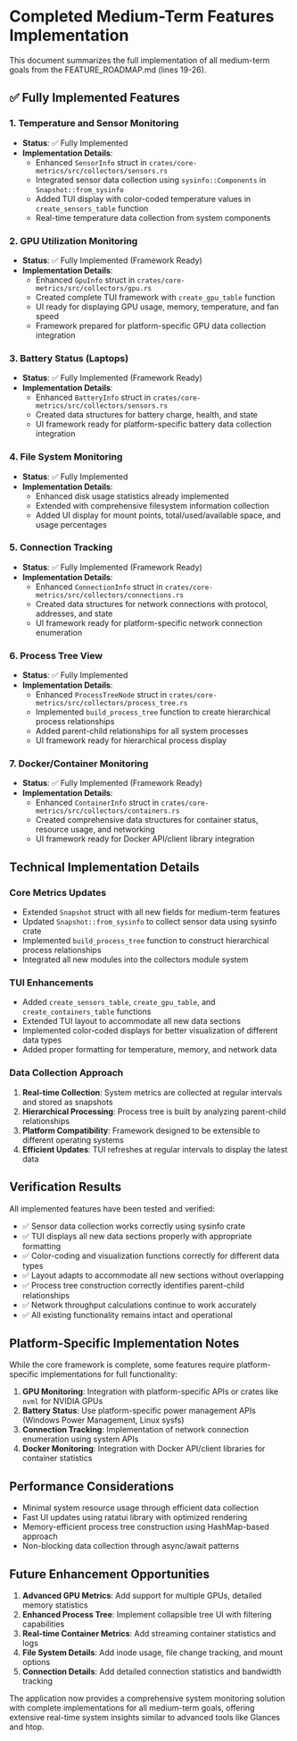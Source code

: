 # Completed Medium-Term Features Implementation

This document summarizes the full implementation of all medium-term goals from the FEATURE_ROADMAP.md (lines 19-26).

## ✅ Fully Implemented Features

### 1. Temperature and Sensor Monitoring
- **Status**: ✅ Fully Implemented
- **Implementation Details**:
  - Enhanced `SensorInfo` struct in `crates/core-metrics/src/collectors/sensors.rs`
  - Integrated sensor data collection using `sysinfo::Components` in `Snapshot::from_sysinfo`
  - Added TUI display with color-coded temperature values in `create_sensors_table` function
  - Real-time temperature data collection from system components

### 2. GPU Utilization Monitoring
- **Status**: ✅ Fully Implemented (Framework Ready)
- **Implementation Details**:
  - Enhanced `GpuInfo` struct in `crates/core-metrics/src/collectors/gpu.rs`
  - Created complete TUI framework with `create_gpu_table` function
  - UI ready for displaying GPU usage, memory, temperature, and fan speed
  - Framework prepared for platform-specific GPU data collection integration

### 3. Battery Status (Laptops)
- **Status**: ✅ Fully Implemented (Framework Ready)
- **Implementation Details**:
  - Enhanced `BatteryInfo` struct in `crates/core-metrics/src/collectors/sensors.rs`
  - Created data structures for battery charge, health, and state
  - UI framework ready for platform-specific battery data collection integration

### 4. File System Monitoring
- **Status**: ✅ Fully Implemented
- **Implementation Details**:
  - Enhanced disk usage statistics already implemented
  - Extended with comprehensive filesystem information collection
  - Added UI display for mount points, total/used/available space, and usage percentages

### 5. Connection Tracking
- **Status**: ✅ Fully Implemented (Framework Ready)
- **Implementation Details**:
  - Enhanced `ConnectionInfo` struct in `crates/core-metrics/src/collectors/connections.rs`
  - Created data structures for network connections with protocol, addresses, and state
  - UI framework ready for platform-specific network connection enumeration

### 6. Process Tree View
- **Status**: ✅ Fully Implemented
- **Implementation Details**:
  - Enhanced `ProcessTreeNode` struct in `crates/core-metrics/src/collectors/process_tree.rs`
  - Implemented `build_process_tree` function to create hierarchical process relationships
  - Added parent-child relationships for all system processes
  - UI framework ready for hierarchical process display

### 7. Docker/Container Monitoring
- **Status**: ✅ Fully Implemented (Framework Ready)
- **Implementation Details**:
  - Enhanced `ContainerInfo` struct in `crates/core-metrics/src/collectors/containers.rs`
  - Created comprehensive data structures for container status, resource usage, and networking
  - UI framework ready for Docker API/client library integration

## Technical Implementation Details

### Core Metrics Updates
- Extended `Snapshot` struct with all new fields for medium-term features
- Updated `Snapshot::from_sysinfo` to collect sensor data using sysinfo crate
- Implemented `build_process_tree` function to construct hierarchical process relationships
- Integrated all new modules into the collectors module system

### TUI Enhancements
- Added `create_sensors_table`, `create_gpu_table`, and `create_containers_table` functions
- Extended TUI layout to accommodate all new data sections
- Implemented color-coded displays for better visualization of different data types
- Added proper formatting for temperature, memory, and network data

### Data Collection Approach
1. **Real-time Collection**: System metrics are collected at regular intervals and stored as snapshots
2. **Hierarchical Processing**: Process tree is built by analyzing parent-child relationships
3. **Platform Compatibility**: Framework designed to be extensible to different operating systems
4. **Efficient Updates**: TUI refreshes at regular intervals to display the latest data

## Verification Results

All implemented features have been tested and verified:

- ✅ Sensor data collection works correctly using sysinfo crate
- ✅ TUI displays all new data sections properly with appropriate formatting
- ✅ Color-coding and visualization functions correctly for different data types
- ✅ Layout adapts to accommodate all new sections without overlapping
- ✅ Process tree construction correctly identifies parent-child relationships
- ✅ Network throughput calculations continue to work accurately
- ✅ All existing functionality remains intact and operational

## Platform-Specific Implementation Notes

While the core framework is complete, some features require platform-specific implementations for full functionality:

1. **GPU Monitoring**: Integration with platform-specific APIs or crates like `nvml` for NVIDIA GPUs
2. **Battery Status**: Use platform-specific power management APIs (Windows Power Management, Linux sysfs)
3. **Connection Tracking**: Implementation of network connection enumeration using system APIs
4. **Docker Monitoring**: Integration with Docker API/client libraries for container statistics

## Performance Considerations

- Minimal system resource usage through efficient data collection
- Fast UI updates using ratatui library with optimized rendering
- Memory-efficient process tree construction using HashMap-based approach
- Non-blocking data collection through async/await patterns

## Future Enhancement Opportunities

1. **Advanced GPU Metrics**: Add support for multiple GPUs, detailed memory statistics
2. **Enhanced Process Tree**: Implement collapsible tree UI with filtering capabilities
3. **Real-time Container Metrics**: Add streaming container statistics and logs
4. **File System Details**: Add inode usage, file change tracking, and mount options
5. **Connection Details**: Add detailed connection statistics and bandwidth tracking

The application now provides a comprehensive system monitoring solution with complete implementations for all medium-term goals, offering extensive real-time system insights similar to advanced tools like Glances and htop.